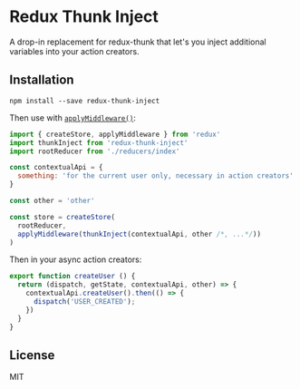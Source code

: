 # Redux Thunk Inject

A drop-in replacement for redux-thunk that let's you inject additional
variables into your action creators.

## Installation

```
npm install --save redux-thunk-inject
```

Then use with [`applyMiddleware()`](http://redux.js.org/docs/api/applyMiddleware.html):

```js
import { createStore, applyMiddleware } from 'redux'
import thunkInject from 'redux-thunk-inject'
import rootReducer from './reducers/index'

const contextualApi = {
  something: 'for the current user only, necessary in action creators'
}

const other = 'other'

const store = createStore(
  rootReducer,
  applyMiddleware(thunkInject(contextualApi, other /*, ...*/))
)
```

Then in your async action creators:

```js
export function createUser () {
  return (dispatch, getState, contextualApi, other) => {
    contextualApi.createUser().then(() => {
      dispatch('USER_CREATED');
    })
  }
}
```

## License

MIT
